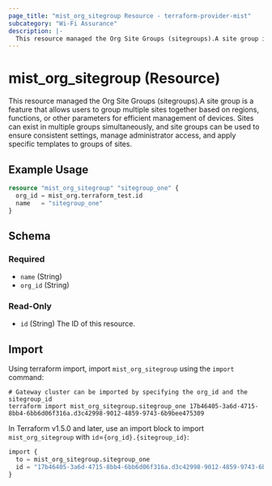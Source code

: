 ```yaml
---
page_title: "mist_org_sitegroup Resource - terraform-provider-mist"
subcategory: "Wi-Fi Assurance"
description: |-
  This resource managed the Org Site Groups (sitegroups).A site group is a feature that allows users to group multiple sites together based on regions, functions, or other parameters for efficient management of devices. Sites can exist in multiple groups simultaneously, and site groups can be used to ensure consistent settings, manage administrator access, and apply specific templates to groups of sites.
---
```


# mist_org_sitegroup (Resource)

This resource managed the Org Site Groups (sitegroups).A site group is a feature that allows users to group multiple sites together based on regions, functions, or other parameters for efficient management of devices. Sites can exist in multiple groups simultaneously, and site groups can be used to ensure consistent settings, manage administrator access, and apply specific templates to groups of sites.


## Example Usage

```terraform
resource "mist_org_sitegroup" "sitegroup_one" {
  org_id = mist_org.terraform_test.id
  name   = "sitegroup_one"
}
```

<!-- schema generated by tfplugindocs -->
## Schema

### Required

- `name` (String)
- `org_id` (String)

### Read-Only

- `id` (String) The ID of this resource.



## Import
Using terraform import, import `mist_org_sitegroup` using the `import` command:
```shell
# Gateway cluster can be imported by specifying the org_id and the sitegroup_id
terraform import mist_org_sitegroup.sitegroup_one 17b46405-3a6d-4715-8bb4-6bb6d06f316a.d3c42998-9012-4859-9743-6b9bee475309
```


In Terraform v1.5.0 and later, use an import block to import `mist_org_sitegroup` with `id`=`{org_id}.{sitegroup_id}`:

```tf
import {
  to = mist_org_sitegroup.sitegroup_one
  id = "17b46405-3a6d-4715-8bb4-6bb6d06f316a.d3c42998-9012-4859-9743-6b9bee475309"
}
```